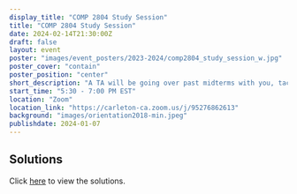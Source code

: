 ```yaml
---
display_title: "COMP 2804 Study Session"
title: "COMP 2804 Study Session"
date: 2024-02-14T21:30:00Z
draft: false
layout: event
poster: "images/event_posters/2023-2024/comp2804_study_session_w.jpg"
poster_cover: "contain"
poster_position: "center"
short_description: "A TA will be going over past midterms with you, tackling the toughest of problems!"
start_time: "5:30 - 7:00 PM EST"
location: "Zoom"
location_link: "https://carleton-ca.zoom.us/j/95276862613"
background: "images/orientation2018-min.jpeg"
publishdate: 2024-01-07
---
```


## Solutions
Click [here](/pdfs/2023-2024/COMP_2804_Winter_2019_Midterm_Explanation.pdf) to view the solutions.

